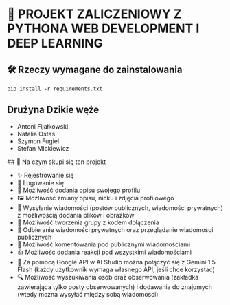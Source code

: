 # 🚀 PROJEKT ZALICZENIOWY Z PYTHONA WEB DEVELOPMENT I DEEP LEARNING
## 🛠️ Rzeczy wymagane do zainstalowania
```
pip install -r requirements.txt
```
## Drużyna Dzikie węże
<ul>
<li> Antoni Fijałkowski </li>
<li> Natalia Ostas </li>
<li> Szymon Fugiel </li>
<li> Stefan Mickiewicz </li>
</ul>
## 📝 Na czym skupi się ten projekt
<ul>
  <li>✨ Rejestrowanie się</li>
  <li>🔐 Logowanie się</li>
  <li>👤 Możliwość dodania opisu swojego profilu</li>
  <li>🖼️ Możliwość zmiany opisu, nicku i zdjęcia profilowego</li>
  <li>💬 Wysyłanie wiadomości (postów publicznych, wiadomości prywatnych) z możliwością dodania plików i obrazków</li>
  <li>👥 Możliwość tworzenia grupy z kodem dołączenia</li>
  <li>📨 Odbieranie wiadomości prywatnych oraz przeglądanie wiadomości publicznych</li>
  <li>💭 Możliwość komentowania pod publicznymi wiadomościami</li>
  <li>👍 Możliwość dodania reakcji pod wszystkimi wiadomościami</li>
  <li>🤖 Za pomocą Google API w AI Studio można połączyć się z Gemini 1.5 Flash (każdy użytkownik wymaga własnego API, jeśli chce korzystać)</li>
  <li>🔍 Możliwość wyszukiwania osób oraz obserwowania (zakładka zawierająca tylko posty obserwowanych) i dodawania do znajomych (wtedy można wysyłać między sobą wiadomości)</li>
</ul>